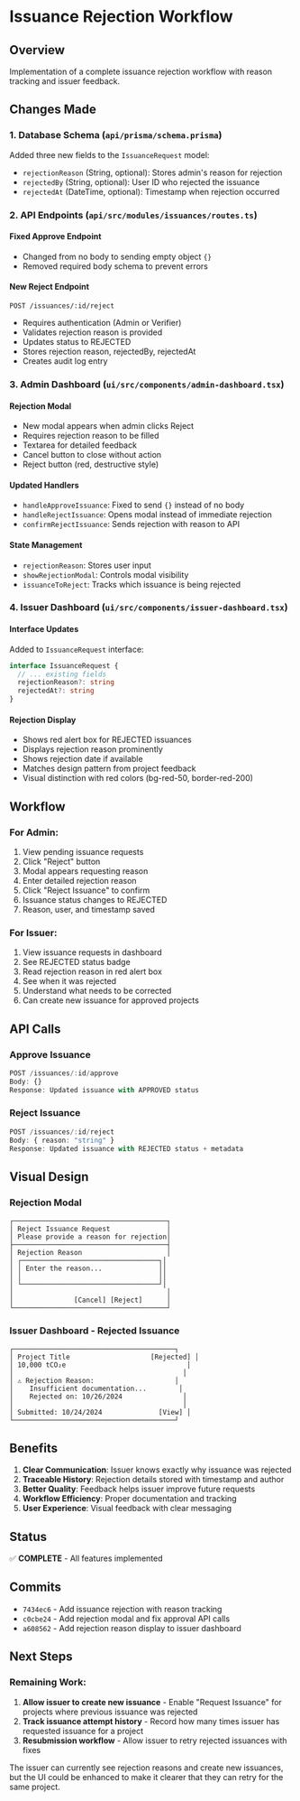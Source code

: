 # Issuance Rejection Workflow

## Overview
Implementation of a complete issuance rejection workflow with reason tracking and issuer feedback.

## Changes Made

### 1. Database Schema (`api/prisma/schema.prisma`)
Added three new fields to the `IssuanceRequest` model:
- `rejectionReason` (String, optional): Stores admin's reason for rejection
- `rejectedBy` (String, optional): User ID who rejected the issuance
- `rejectedAt` (DateTime, optional): Timestamp when rejection occurred

### 2. API Endpoints (`api/src/modules/issuances/routes.ts`)

#### Fixed Approve Endpoint
- Changed from no body to sending empty object `{}`
- Removed required body schema to prevent errors

#### New Reject Endpoint
```
POST /issuances/:id/reject
```
- Requires authentication (Admin or Verifier)
- Validates rejection reason is provided
- Updates status to REJECTED
- Stores rejection reason, rejectedBy, rejectedAt
- Creates audit log entry

### 3. Admin Dashboard (`ui/src/components/admin-dashboard.tsx`)

#### Rejection Modal
- New modal appears when admin clicks Reject
- Requires rejection reason to be filled
- Textarea for detailed feedback
- Cancel button to close without action
- Reject button (red, destructive style)

#### Updated Handlers
- `handleApproveIssuance`: Fixed to send `{}` instead of no body
- `handleRejectIssuance`: Opens modal instead of immediate rejection
- `confirmRejectIssuance`: Sends rejection with reason to API

#### State Management
- `rejectionReason`: Stores user input
- `showRejectionModal`: Controls modal visibility
- `issuanceToReject`: Tracks which issuance is being rejected

### 4. Issuer Dashboard (`ui/src/components/issuer-dashboard.tsx`)

#### Interface Updates
Added to `IssuanceRequest` interface:
```typescript
interface IssuanceRequest {
  // ... existing fields
  rejectionReason?: string
  rejectedAt?: string
}
```

#### Rejection Display
- Shows red alert box for REJECTED issuances
- Displays rejection reason prominently
- Shows rejection date if available
- Matches design pattern from project feedback
- Visual distinction with red colors (bg-red-50, border-red-200)

## Workflow

### For Admin:
1. View pending issuance requests
2. Click "Reject" button
3. Modal appears requesting reason
4. Enter detailed rejection reason
5. Click "Reject Issuance" to confirm
6. Issuance status changes to REJECTED
7. Reason, user, and timestamp saved

### For Issuer:
1. View issuance requests in dashboard
2. See REJECTED status badge
3. Read rejection reason in red alert box
4. See when it was rejected
5. Understand what needs to be corrected
6. Can create new issuance for approved projects

## API Calls

### Approve Issuance
```typescript
POST /issuances/:id/approve
Body: {}
Response: Updated issuance with APPROVED status
```

### Reject Issuance
```typescript
POST /issuances/:id/reject
Body: { reason: "string" }
Response: Updated issuance with REJECTED status + metadata
```

## Visual Design

### Rejection Modal
```
┌──────────────────────────────────────┐
│ Reject Issuance Request              │
│ Please provide a reason for rejection│
├──────────────────────────────────────┤
│ Rejection Reason                     │
│ ┌──────────────────────────────────┐│
│ │ Enter the reason...              ││
│ │                                  ││
│ └──────────────────────────────────┘│
│                                      │
│               [Cancel] [Reject]      │
└──────────────────────────────────────┘
```

### Issuer Dashboard - Rejected Issuance
```
┌────────────────────────────────────────┐
│ Project Title                    [Rejected] │
│ 10,000 tCO₂e                              │
│                                          │
│ ⚠️ Rejection Reason:                    │
│    Insufficient documentation...        │
│    Rejected on: 10/26/2024               │
│                                          │
│ Submitted: 10/24/2024              [View] │
└────────────────────────────────────────┘
```

## Benefits

1. **Clear Communication**: Issuer knows exactly why issuance was rejected
2. **Traceable History**: Rejection details stored with timestamp and author
3. **Better Quality**: Feedback helps issuer improve future requests
4. **Workflow Efficiency**: Proper documentation and tracking
5. **User Experience**: Visual feedback with clear messaging

## Status
✅ **COMPLETE** - All features implemented

## Commits
- `7434ec6` - Add issuance rejection with reason tracking
- `c0cbe24` - Add rejection modal and fix approval API calls
- `a608562` - Add rejection reason display to issuer dashboard

## Next Steps

### Remaining Work:
1. **Allow issuer to create new issuance** - Enable "Request Issuance" for projects where previous issuance was rejected
2. **Track issuance attempt history** - Record how many times issuer has requested issuance for a project
3. **Resubmission workflow** - Allow issuer to retry rejected issuances with fixes

The issuer can currently see rejection reasons and create new issuances, but the UI could be enhanced to make it clearer that they can retry for the same project.

